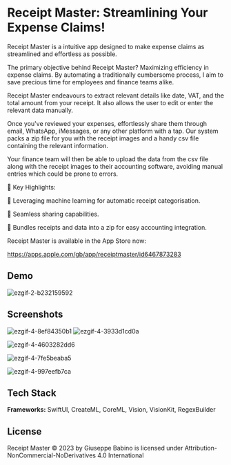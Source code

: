 
# Receipt Master: Streamlining Your Expense Claims!

Receipt Master is a intuitive app designed to make expense claims as streamlined and effortless as possible.

The primary objective behind Receipt Master? Maximizing efficiency in expense claims. By automating a traditionally cumbersome process, I aim to save precious time for employees and finance teams alike.

Receipt Master endeavours to extract relevant details like date, VAT, and the total amount from your receipt. It also allows the user to edit or enter the relevant data manually.

Once you've reviewed your expenses, effortlessly share them through email, WhatsApp, iMessages, or any other platform with a tap. Our system packs a zip file for you with the receipt images and a handy csv file containing the relevant information.

Your finance team will then be able to upload the data from the csv file along with the receipt images to their accounting software, avoiding manual entries which could be prone to errors.

🌟 Key Highlights:

🤖 Leveraging machine learning for automatic receipt categorisation.

🔄 Seamless sharing capabilities.

📂 Bundles receipts and data into a zip for easy accounting integration.

Receipt Master is available in the App Store now:

https://apps.apple.com/gb/app/receiptmaster/id6467873283
## Demo

![ezgif-2-b232159592](https://github.com/Vbabino/ReceiptMasterApp/assets/91137272/bd452fb3-140c-4b64-ab93-702fbb1a51c4)



## Screenshots

![ezgif-4-8ef84350b1](https://github.com/Vbabino/ReceiptMasterApp/assets/91137272/6c9a8217-838c-4ddb-b258-c267180a367b) ![ezgif-4-3933d1cd0a](https://github.com/Vbabino/ReceiptMasterApp/assets/91137272/a78ba3ad-751b-46b6-9d1f-a49e857c75bd)

![ezgif-4-4603282dd6](https://github.com/Vbabino/ReceiptMasterApp/assets/91137272/e6d1df9e-51d9-4cb9-84cd-3149369210df)

![ezgif-4-7fe5beaba5](https://github.com/Vbabino/ReceiptMasterApp/assets/91137272/883e4c9c-c1fd-4406-9acf-8893d7304deb)

![ezgif-4-997eefb7ca](https://github.com/Vbabino/ReceiptMasterApp/assets/91137272/09ddc05a-8c6c-4505-b5d6-bb1c1150374e)


## Tech Stack

**Frameworks:** SwiftUI, CreateML, CoreML, Vision, VisionKit, RegexBuilder




## License

Receipt Master © 2023 by Giuseppe Babino is licensed under Attribution-NonCommercial-NoDerivatives 4.0 International
